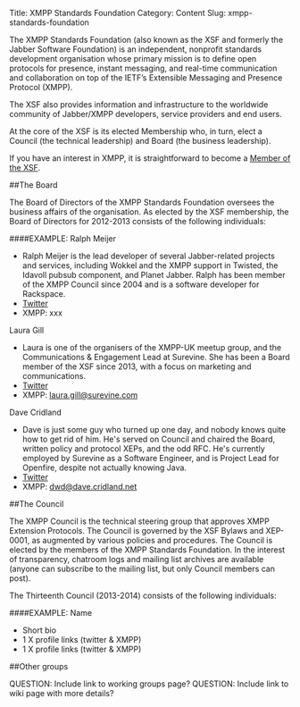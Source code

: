 Title: XMPP Standards Foundation
Category: Content
Slug: xmpp-standards-foundation

The XMPP Standards Foundation (also known as the XSF and formerly the Jabber Software Foundation) is an independent, nonprofit standards development organisation whose primary mission is to define open protocols for presence, instant messaging, and real-time communication and collaboration on top of the IETF’s Extensible Messaging and Presence Protocol (XMPP). 

The XSF also provides information and infrastructure to the worldwide community of Jabber/XMPP developers, service providers and end users.

At the core of the XSF is its elected Membership who, in turn, elect a Council (the technical leadership) and Board (the business leadership). 

If you have an interest in XMPP, it is straightforward to become a [Member of the XSF](http://xmpp.org/participate/become-a-member/).

##The Board

The Board of Directors of the XMPP Standards Foundation oversees the business affairs of the organisation. As elected by the XSF membership, the Board of Directors for 2012-2013 consists of the following individuals:

####EXAMPLE: Ralph Meijer
* Ralph Meijer is the lead developer of several Jabber-related projects and services, including Wokkel and the XMPP support in Twisted, the Idavoll pubsub component, and Planet Jabber. Ralph has been member of the XMPP Council since 2004 and is a software developer for Rackspace.
* [Twitter](http://twitter.com/ralphm)
* XMPP: xxx

Laura Gill
* Laura is one of the organisers of the XMPP-UK meetup group, and the Communications & Engagement Lead at Surevine. She has been a Board member of the XSF since 2013, with a focus on marketing and communications.
* [Twitter](http://twitter.com/lauraanngill)
* XMPP: laura.gill@surevine.com

Dave Cridland
* Dave is just some guy who turned up one day, and nobody knows quite how to get rid of him. He's served on Council and chaired the Board, written policy and protocol XEPs, and the odd RFC. He's currently employed by Surevine as a Software Engineer, and is Project Lead for Openfire, despite not actually knowing Java.
* [Twitter](https://twitter.com/dwddave)
* XMPP: dwd@dave.cridland.net

##The Council

The XMPP Council is the technical steering group that approves XMPP Extension Protocols. The Council is governed by the XSF Bylaws and XEP-0001, as augmented by various policies and procedures. The Council is elected by the members of the XMPP Standards Foundation. In the interest of transparency, chatroom logs and mailing list archives are available (anyone can subscribe to the mailing list, but only Council members can post).

The Thirteenth Council (2013-2014) consists of the following individuals:

####EXAMPLE: Name
* Short bio
* 1 X profile links (twitter & XMPP)
* 1 X profile links (twitter & XMPP)

##Other groups

QUESTION: Include link to working groups page?
QUESTION: Include link to wiki page with more details?
